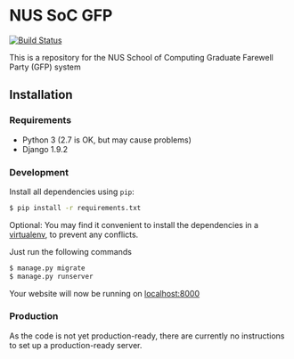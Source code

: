 # NUS SoC GFP
[![Build Status](https://travis-ci.org/NUSComputingDev/gfp.svg?branch=master)](https://travis-ci.org/NUSComputingDev/gfp)

This is a repository for the NUS School of Computing Graduate Farewell Party (GFP) system

## Installation

### Requirements
* Python 3 (2.7 is OK, but may cause problems)
* Django 1.9.2

### Development
Install all dependencies using `pip`:
```bash
$ pip install -r requirements.txt
```

Optional: You may find it convenient to install the dependencies in a [virtualenv](https://pypi.python.org/pypi/virtualenv), to prevent any conflicts.

Just run the following commands
```bash
$ manage.py migrate
$ manage.py runserver
```

Your website will now be running on [localhost:8000](http://127.0.0.1:8000/)

### Production
As the code is not yet production-ready, there are currently no instructions to set up a production-ready server.
